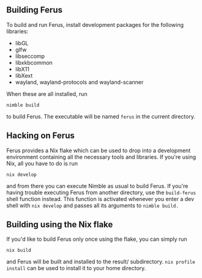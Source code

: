## Building Ferus

To build and run Ferus, install development packages for
the following libraries:

- libGL
- glfw
- libseccomp
- libxkbcommon
- libX11
- libXext
- wayland, wayland-protocols and wayland-scanner

When these are all installed, run

    nimble build

to build Ferus. The executable will be named `ferus` in
the current directory.

## Hacking on Ferus

Ferus provides a Nix flake which can be used to drop into
a development environment containing all the necessary tools
and libraries. If you're using Nix, all you have to do is run

    nix develop

and from there you can execute Nimble as usual to build Ferus.
If you're having trouble executing Ferus from another directory,
use the `build-ferus` shell function instead. This function is
activated whenever you enter a dev shell with `nix develop` and
passes all its arguments to `nimble build.`

## Building using the Nix flake

If you'd like to build Ferus only once using the flake,
you can simply run

    nix build

and Ferus will be built and installed to the result/
subdirectory. `nix profile install` can be used to
install it to your home directory.
